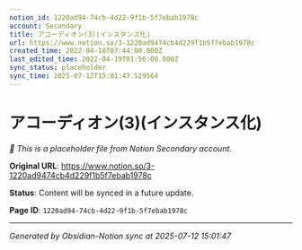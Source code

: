 ```yaml
---
notion_id: 1220ad94-74cb-4d22-9f1b-5f7ebab1978c
account: Secondary
title: アコーディオン(3)(インスタンス化)
url: https://www.notion.so/3-1220ad9474cb4d229f1b5f7ebab1978c
created_time: 2022-04-18T07:44:00.000Z
last_edited_time: 2022-04-19T01:56:00.000Z
sync_status: placeholder
sync_time: 2025-07-12T15:01:47.529564
---
```


# アコーディオン(3)(インスタンス化)

*🔄 This is a placeholder file from Notion Secondary account.*

**Original URL**: https://www.notion.so/3-1220ad9474cb4d229f1b5f7ebab1978c

**Status**: Content will be synced in a future update.

**Page ID**: `1220ad94-74cb-4d22-9f1b-5f7ebab1978c`

---

*Generated by Obsidian-Notion sync at 2025-07-12 15:01:47*
